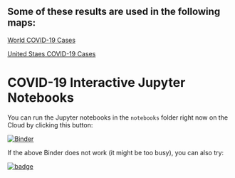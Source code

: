 ## Some of these results are used in the following maps:

[World COVID-19 Cases](https://map.terria.io/#share=s-zBncSBSFO8gy7J6MbFEJ1baJFDe)

[United Staes COVID-19 Cases](https://map.terria.io/#share=s-4NBg0dAFBq2weSovfS49DrvyCnu) 

# COVID-19 Interactive Jupyter Notebooks

You can run the Jupyter notebooks in the `notebooks` folder right now on the Cloud by clicking this button:

[![Binder](https://mybinder.org/badge_logo.svg)](https://mybinder.org/v2/gh/zdefne-usgs/covid_dashboard/binder?urlpath=git-pull?repo=https://github.com/zdefne-usgs/covid_dashboard)

If the above Binder does not work (it might be too busy), you can also try:

[![badge](https://img.shields.io/static/v1.svg?logo=Jupyter&label=Pangeo+Binder&message=AWS+us-west-2&color=orange)](https://aws-uswest2-binder.pangeo.io/v2/gh/zdefne-usgs/covid_dashboard/binder?urlpath=git-pull?repo=https://github.com/zdefne-usgs/covid_dashboard)


